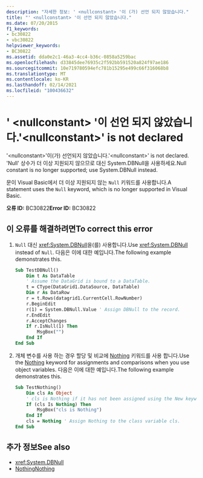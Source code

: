 ```yaml
---
description: "자세한 정보: ' <nullconstant> '이 (가) 선언 되지 않았습니다."
title: "' <nullconstant> '이 선언 되지 않았습니다."
ms.date: 07/20/2015
f1_keywords:
- bc30822
- vbc30822
helpviewer_keywords:
- BC30822
ms.assetid: dda0e2c1-46a3-4cc4-b36c-0858a5259bac
ms.openlocfilehash: d33845dee76935c2f592bb591520a824f97ae186
ms.sourcegitcommit: 10e719780594efc781b15295e499c66f316068b8
ms.translationtype: MT
ms.contentlocale: ko-KR
ms.lasthandoff: 02/14/2021
ms.locfileid: "100436632"
---
```

# <a name="nullconstant-is-not-declared"></a><span data-ttu-id="370a0-103">' \<nullconstant> '이 선언 되지 않았습니다.</span><span class="sxs-lookup"><span data-stu-id="370a0-103">'\<nullconstant>' is not declared</span></span>

<span data-ttu-id="370a0-104">'\<nullconstant>'이(가) 선언되지 않았습니다.</span><span class="sxs-lookup"><span data-stu-id="370a0-104">'\<nullconstant>' is not declared.</span></span> <span data-ttu-id="370a0-105">'Null' 상수가 더 이상 지원되지 않으므로 대신 System.DBNull을 사용하세요.</span><span class="sxs-lookup"><span data-stu-id="370a0-105">Null constant is no longer supported; use System.DBNull instead.</span></span>  
  
 <span data-ttu-id="370a0-106">문이 Visual Basic에서 더 이상 지원되지 않는 `Null` 키워드를 사용합니다.</span><span class="sxs-lookup"><span data-stu-id="370a0-106">A statement uses the `Null` keyword, which is no longer supported in Visual Basic.</span></span>  
  
 <span data-ttu-id="370a0-107">**오류 ID:** BC30822</span><span class="sxs-lookup"><span data-stu-id="370a0-107">**Error ID:** BC30822</span></span>  
  
## <a name="to-correct-this-error"></a><span data-ttu-id="370a0-108">이 오류를 해결하려면</span><span class="sxs-lookup"><span data-stu-id="370a0-108">To correct this error</span></span>  
  
1. <span data-ttu-id="370a0-109">`Null` 대신 <xref:System.DBNull>을(를) 사용합니다.</span><span class="sxs-lookup"><span data-stu-id="370a0-109">Use <xref:System.DBNull> instead of `Null`.</span></span> <span data-ttu-id="370a0-110">다음은 이에 대한 예입니다.</span><span class="sxs-lookup"><span data-stu-id="370a0-110">The following example demonstrates this.</span></span>  
  
    ```vb  
    Sub TestDBNull()  
        Dim t As DataTable  
        ' Assume the DataGrid is bound to a DataTable.  
        t = CType(DataGrid1.DataSource, DataTable)  
        Dim r As DataRow  
        r = t.Rows(datagrid1.CurrentCell.RowNumber)  
        r.BeginEdit  
        r(1) = System.DBNull.Value ' Assign DBNull to the record.  
        r.EndEdit  
        r.AcceptChanges  
        If r.IsNull(1) Then  
            MsgBox("")  
        End If  
    End Sub  
    ```  
  
2. <span data-ttu-id="370a0-111">개체 변수를 사용 하는 경우 할당 및 비교에 [Nothing](../language-reference/nothing.md) 키워드를 사용 합니다.</span><span class="sxs-lookup"><span data-stu-id="370a0-111">Use the [Nothing](../language-reference/nothing.md) keyword for assignments and comparisons when you use object variables.</span></span> <span data-ttu-id="370a0-112">다음은 이에 대한 예입니다.</span><span class="sxs-lookup"><span data-stu-id="370a0-112">The following example demonstrates this.</span></span>  
  
    ```vb  
    Sub TestNothing()  
        Dim cls As Object  
        ' cls is Nothing if it has not been assigned using the New keyword.  
        If (cls Is Nothing) Then  
            MsgBox("cls is Nothing")  
        End If  
        cls = Nothing ' Assign Nothing to the class variable cls.  
    End Sub  
    ```  
  
## <a name="see-also"></a><span data-ttu-id="370a0-113">추가 정보</span><span class="sxs-lookup"><span data-stu-id="370a0-113">See also</span></span>

- <xref:System.DBNull>
- [<span data-ttu-id="370a0-114">Nothing</span><span class="sxs-lookup"><span data-stu-id="370a0-114">Nothing</span></span>](../language-reference/nothing.md)
